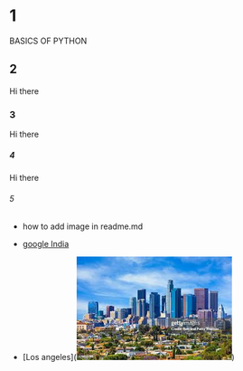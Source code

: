 # 1
BASICS OF PYTHON

## 2

Hi there
### 3

Hi there
##### 4

Hi there
###### 5 
* how to add image in readme.md
- [google India](https://www.google.co.in/index.html?zx=1757682265258&no_sw_cr=1)



- [Los angeles](![alt text](image.png))
